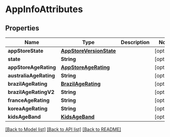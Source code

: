 # AppInfoAttributes

## Properties
Name | Type | Description | Notes
------------ | ------------- | ------------- | -------------
**appStoreState** | [**AppStoreVersionState**](AppStoreVersionState.md) |  | [optional] 
**state** | **String** |  | [optional] 
**appStoreAgeRating** | [**AppStoreAgeRating**](AppStoreAgeRating.md) |  | [optional] 
**australiaAgeRating** | **String** |  | [optional] 
**brazilAgeRating** | [**BrazilAgeRating**](BrazilAgeRating.md) |  | [optional] 
**brazilAgeRatingV2** | **String** |  | [optional] 
**franceAgeRating** | **String** |  | [optional] 
**koreaAgeRating** | **String** |  | [optional] 
**kidsAgeBand** | [**KidsAgeBand**](KidsAgeBand.md) |  | [optional] 

[[Back to Model list]](../README.md#documentation-for-models) [[Back to API list]](../README.md#documentation-for-api-endpoints) [[Back to README]](../README.md)


